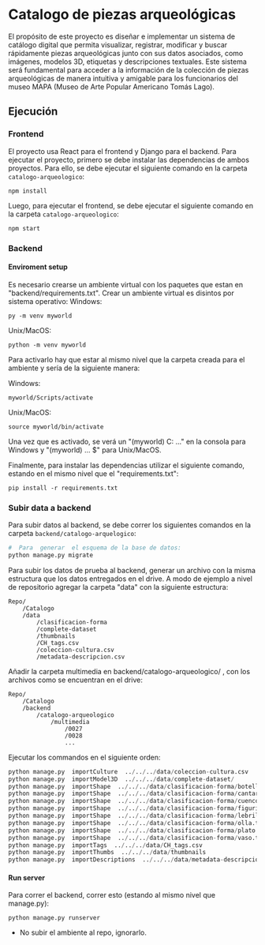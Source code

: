 # Catalogo de piezas arqueológicas
El propósito de este proyecto es diseñar e implementar un sistema de catálogo digital que permita visualizar, registrar, modificar y buscar rápidamente piezas arqueológicas junto con sus datos asociados, como imágenes, modelos 3D, etiquetas y descripciones textuales. Este sistema será fundamental para acceder a la información de la colección de piezas arqueológicas de manera intuitiva y amigable para los funcionarios del museo MAPA (Museo de Arte Popular Americano Tomás Lago).

## Ejecución
### Frontend

El proyecto usa React para el frontend y Django para el backend. Para ejecutar el proyecto, primero se debe instalar las dependencias de ambos proyectos. Para ello, se debe ejecutar el siguiente comando en la carpeta `catalogo-arqueologico`:
``` 
npm install
```
Luego, para ejecutar el frontend, se debe ejecutar el siguiente comando en la carpeta `catalogo-arqueologico`:
```
npm start
```
### Backend
#### Enviroment setup
Es necesario crearse un ambiente virtual con los paquetes que estan en "backend/requirements.txt". Crear un ambiente virtual es disintos por sistema operativo:
Windows:
```
py -m venv myworld
```

Unix/MacOS:
```
python -m venv myworld
```

Para activarlo hay que estar al mismo nivel que la carpeta creada para el ambiente y sería de la siguiente manera:

Windows:
```
myworld/Scripts/activate
```

Unix/MacOS:
```
source myworld/bin/activate
```
Una vez que es activado, se verá un "(myworld) C: ..." en la consola para Windows y "(myworld) ... $" para Unix/MacOS.

Finalmente, para instalar las dependencias utilizar el siguiente comando, estando en el mismo nivel que el "requirements.txt":
```
pip install -r requirements.txt
```
### Subir  data a backend
Para subir datos al backend, se debe correr los siguientes comandos en la carpeta `backend/catalogo-arquelogico`:  
```python 
#  Para  generar  el esquema de la base de datos: 
python manage.py migrate
```
Para subir los datos de prueba al backend, generar un archivo con la misma estructura que los datos entregados en el drive. A modo de ejemplo a nivel de repositorio  agregar la carpeta "data" con la siguiente estructura: 
```
Repo/
    /Catalogo
    /data
        /clasificacion-forma
        /complete-dataset
        /thumbnails
        /CH_tags.csv
        /coleccion-cultura.csv
        /metadata-descripcion.csv
```
Añadir la carpeta multimedia en backend/catalogo-arqueologico/ , con los archivos  como se encuentran en el drive:
```
Repo/
    /Catalogo
    /backend
        /catalogo-arqueologico
            /multimedia
                /0027
                /0028
                ...
```
Ejecutar los  commandos en el siguiente orden:
```python
python manage.py  importCulture  ../../../data/coleccion-cultura.csv 
python manage.py  importModel3D  ../../../data/complete-dataset/
python manage.py  importShape  ../../../data/clasificacion-forma/botella.txt
python manage.py  importShape  ../../../data/clasificacion-forma/cantaro.txt
python manage.py  importShape  ../../../data/clasificacion-forma/cuenco.txt
python manage.py  importShape  ../../../data/clasificacion-forma/figurina.txt
python manage.py  importShape  ../../../data/clasificacion-forma/lebrillo.txt
python manage.py  importShape  ../../../data/clasificacion-forma/olla.txt
python manage.py  importShape  ../../../data/clasificacion-forma/plato.txt
python manage.py  importShape  ../../../data/clasificacion-forma/vaso.txt
python manage.py  importTags  ../../../data/CH_tags.csv 
python manage.py  importThumbs  ../../../data/thumbnails 
python manage.py  importDescriptions  ../../../data/metadata-descripcion.csv 
```
#### Run server
Para correr el backend, correr esto (estando al mismo nivel que manage.py):
```
python manage.py runserver
```
* No subir el ambiente al repo, ignorarlo.